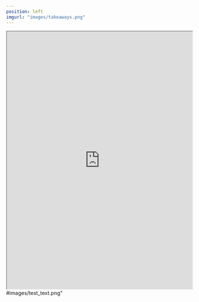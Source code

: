 ```yaml
---
position: left
imgurl: "images/takeaways.png"     
---
```


<iframe seamless src= "https://aradams11.github.io/widgets/ts_int.html" width="100%" height="700"></iframe>
#images/test_text.png"
